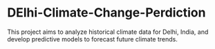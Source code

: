 # DElhi-Climate-Change-Perdiction
This project aims to analyze historical climate data for Delhi, India, and develop predictive models to forecast future climate trends.
